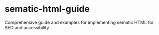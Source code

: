 # sematic-html-guide
Comprehensive guide and examples for implementing sematic HTML for SEO and accessibility 
